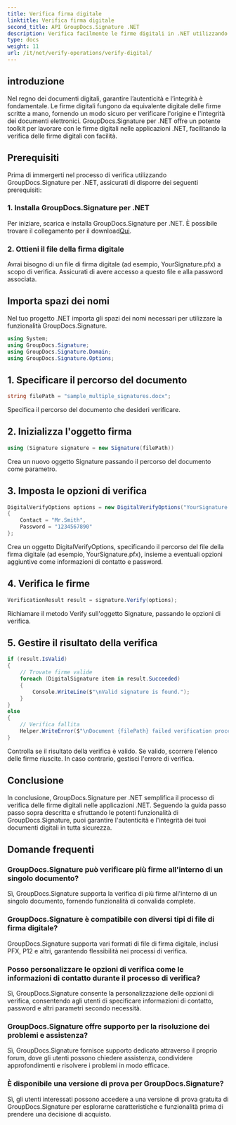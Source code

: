```yaml
---
title: Verifica firma digitale
linktitle: Verifica firma digitale
second_title: API GroupDocs.Signature .NET
description: Verifica facilmente le firme digitali in .NET utilizzando GroupDocs.Signature. Garantisci l'autenticità e l'integrità dei documenti senza sforzo.
type: docs
weight: 11
url: /it/net/verify-operations/verify-digital/
---
```

## introduzione
Nel regno dei documenti digitali, garantire l’autenticità e l’integrità è fondamentale. Le firme digitali fungono da equivalente digitale delle firme scritte a mano, fornendo un modo sicuro per verificare l'origine e l'integrità dei documenti elettronici. GroupDocs.Signature per .NET offre un potente toolkit per lavorare con le firme digitali nelle applicazioni .NET, facilitando la verifica delle firme digitali con facilità.
## Prerequisiti
Prima di immergerti nel processo di verifica utilizzando GroupDocs.Signature per .NET, assicurati di disporre dei seguenti prerequisiti:
### 1. Installa GroupDocs.Signature per .NET
 Per iniziare, scarica e installa GroupDocs.Signature per .NET. È possibile trovare il collegamento per il download[Qui](https://releases.groupdocs.com/signature/net/).
### 2. Ottieni il file della firma digitale
Avrai bisogno di un file di firma digitale (ad esempio, YourSignature.pfx) a scopo di verifica. Assicurati di avere accesso a questo file e alla password associata.

## Importa spazi dei nomi
Nel tuo progetto .NET importa gli spazi dei nomi necessari per utilizzare la funzionalità GroupDocs.Signature.

```csharp
using System;
using GroupDocs.Signature;
using GroupDocs.Signature.Domain;
using GroupDocs.Signature.Options;
```
## 1. Specificare il percorso del documento
```csharp
string filePath = "sample_multiple_signatures.docx";
```
Specifica il percorso del documento che desideri verificare.
## 2. Inizializza l'oggetto firma
```csharp
using (Signature signature = new Signature(filePath))
```
Crea un nuovo oggetto Signature passando il percorso del documento come parametro.
## 3. Imposta le opzioni di verifica
```csharp
DigitalVerifyOptions options = new DigitalVerifyOptions("YourSignature.pfx")
{
    Contact = "Mr.Smith",
    Password = "1234567890"
};
```
Crea un oggetto DigitalVerifyOptions, specificando il percorso del file della firma digitale (ad esempio, YourSignature.pfx), insieme a eventuali opzioni aggiuntive come informazioni di contatto e password.
## 4. Verifica le firme
```csharp
VerificationResult result = signature.Verify(options);
```
Richiamare il metodo Verify sull'oggetto Signature, passando le opzioni di verifica.
## 5. Gestire il risultato della verifica
```csharp
if (result.IsValid)
{
    // Trovate firme valide
    foreach (DigitalSignature item in result.Succeeded)
    {
        Console.WriteLine($"\nValid signature is found.");
    }
}
else
{
    // Verifica fallita
    Helper.WriteError($"\nDocument {filePath} failed verification process.");
}
```
Controlla se il risultato della verifica è valido. Se valido, scorrere l'elenco delle firme riuscite. In caso contrario, gestisci l'errore di verifica.

## Conclusione
In conclusione, GroupDocs.Signature per .NET semplifica il processo di verifica delle firme digitali nelle applicazioni .NET. Seguendo la guida passo passo sopra descritta e sfruttando le potenti funzionalità di GroupDocs.Signature, puoi garantire l'autenticità e l'integrità dei tuoi documenti digitali in tutta sicurezza.
## Domande frequenti
### GroupDocs.Signature può verificare più firme all'interno di un singolo documento?
Sì, GroupDocs.Signature supporta la verifica di più firme all'interno di un singolo documento, fornendo funzionalità di convalida complete.
### GroupDocs.Signature è compatibile con diversi tipi di file di firma digitale?
GroupDocs.Signature supporta vari formati di file di firma digitale, inclusi PFX, P12 e altri, garantendo flessibilità nei processi di verifica.
### Posso personalizzare le opzioni di verifica come le informazioni di contatto durante il processo di verifica?
Sì, GroupDocs.Signature consente la personalizzazione delle opzioni di verifica, consentendo agli utenti di specificare informazioni di contatto, password e altri parametri secondo necessità.
### GroupDocs.Signature offre supporto per la risoluzione dei problemi e assistenza?
Sì, GroupDocs.Signature fornisce supporto dedicato attraverso il proprio forum, dove gli utenti possono chiedere assistenza, condividere approfondimenti e risolvere i problemi in modo efficace.
### È disponibile una versione di prova per GroupDocs.Signature?
Sì, gli utenti interessati possono accedere a una versione di prova gratuita di GroupDocs.Signature per esplorarne caratteristiche e funzionalità prima di prendere una decisione di acquisto.